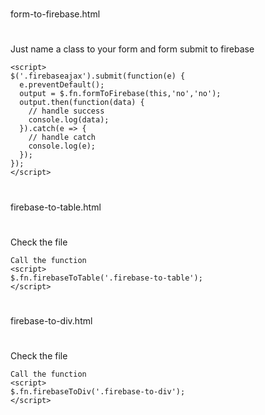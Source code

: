 #
form-to-firebase.html
#
Just name a class to your form and form submit to firebase
```
<script>
$('.firebaseajax').submit(function(e) {
  e.preventDefault();
  output = $.fn.formToFirebase(this,'no','no');
  output.then(function(data) {
    // handle success
    console.log(data);
  }).catch(e => {
    // handle catch
    console.log(e);
  });
});
</script>
```

#
firebase-to-table.html
#
Check the file
```
Call the function
<script>
$.fn.firebaseToTable('.firebase-to-table');
</script>
```

#
firebase-to-div.html
#
Check the file
```
Call the function
<script>
$.fn.firebaseToDiv('.firebase-to-div');
</script>
```